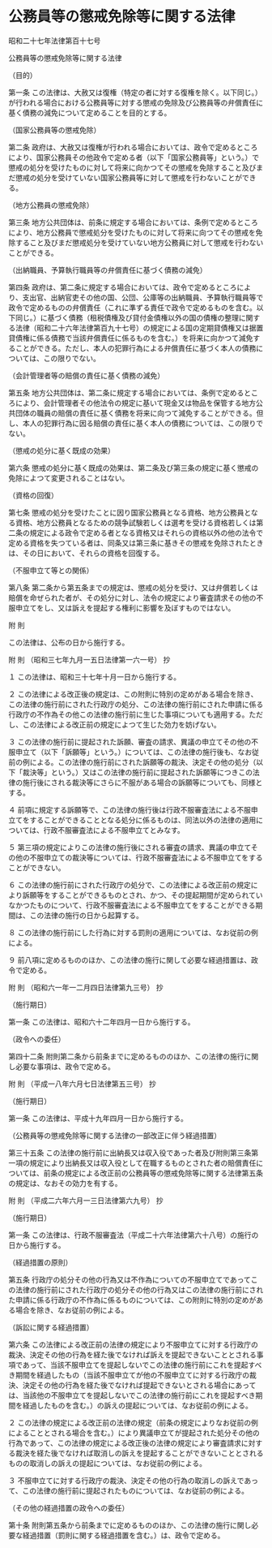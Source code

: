 # 公務員等の懲戒免除等に関する法律

昭和二十七年法律第百十七号

公務員等の懲戒免除等に関する法律

（目的）

第一条 この法律は、大赦又は復権（特定の者に対する復権を除く。以下同じ。）が行われる場合における公務員等に対する懲戒の免除及び公務員等の弁償責任に基く債務の減免について定めることを目的とする。

（国家公務員等の懲戒免除）

第二条 政府は、大赦又は復権が行われる場合においては、政令で定めるところにより、国家公務員その他政令で定める者（以下「国家公務員等」という。）で懲戒の処分を受けたものに対して将来に向かつてその懲戒を免除すること及びまだ懲戒の処分を受けていない国家公務員等に対して懲戒を行わないことができる。

（地方公務員の懲戒免除）

第三条 地方公共団体は、前条に規定する場合においては、条例で定めるところにより、地方公務員で懲戒処分を受けたものに対して将来に向つてその懲戒を免除すること及びまだ懲戒処分を受けていない地方公務員に対して懲戒を行わないことができる。

（出納職員、予算執行職員等の弁償責任に基づく債務の減免）

第四条 政府は、第二条に規定する場合においては、政令で定めるところにより、支出官、出納官吏その他の国、公団、公庫等の出納職員、予算執行職員等で政令で定めるものの弁償責任（これに準ずる責任で政令で定めるものを含む。以下同じ。）に基づく債務（租税債権及び貸付金債権以外の国の債権の整理に関する法律（昭和二十六年法律第百九十七号）の規定による国の定期貸債権又は据置貸債権に係る債務で当該弁償責任に係るものを含む。）を将来に向かつて減免することができる。ただし、本人の犯罪行為による弁償責任に基づく本人の債務については、この限りでない。

（会計管理者等の賠償の責任に基く債務の減免）

第五条 地方公共団体は、第二条に規定する場合においては、条例で定めるところにより、会計管理者その他法令の規定に基いて現金又は物品を保管する地方公共団体の職員の賠償の責任に基く債務を将来に向つて減免することができる。但し、本人の犯罪行為に因る賠償の責任に基く本人の債務については、この限りでない。

（懲戒の処分に基く既成の効果）

第六条 懲戒の処分に基く既成の効果は、第二条及び第三条の規定に基く懲戒の免除によつて変更されることはない。

（資格の回復）

第七条 懲戒の処分を受けたことに因り国家公務員となる資格、地方公務員となる資格、地方公務員となるための競争試験若しくは選考を受ける資格若しくは第二条の規定による政令で定める者となる資格又はそれらの資格以外の他の法令で定める資格を失つている者は、同条又は第三条に基きその懲戒を免除されたときは、その日において、それらの資格を回復する。

（不服申立て等との関係）

第八条 第二条から第五条までの規定は、懲戒の処分を受け、又は弁償若しくは賠償を命ぜられた者が、その処分に対し、法令の規定により審査請求その他の不服申立てをし、又は訴えを提起する権利に影響を及ぼすものではない。

附 則

この法律は、公布の日から施行する。

附 則 （昭和三七年九月一五日法律第一六一号） 抄

１ この法律は、昭和三十七年十月一日から施行する。

２ この法律による改正後の規定は、この附則に特別の定めがある場合を除き、この法律の施行前にされた行政庁の処分、この法律の施行前にされた申請に係る行政庁の不作為その他この法律の施行前に生じた事項についても適用する。ただし、この法律による改正前の規定によつて生じた効力を妨げない。

３ この法律の施行前に提起された訴願、審査の請求、異議の申立てその他の不服申立て（以下「訴願等」という。）については、この法律の施行後も、なお従前の例による。この法律の施行前にされた訴願等の裁決、決定その他の処分（以下「裁決等」という。）又はこの法律の施行前に提起された訴願等につきこの法律の施行後にされる裁決等にさらに不服がある場合の訴願等についても、同様とする。

４ 前項に規定する訴願等で、この法律の施行後は行政不服審査法による不服申立てをすることができることとなる処分に係るものは、同法以外の法律の適用については、行政不服審査法による不服申立てとみなす。

５ 第三項の規定によりこの法律の施行後にされる審査の請求、異議の申立てその他の不服申立ての裁決等については、行政不服審査法による不服申立てをすることができない。

６ この法律の施行前にされた行政庁の処分で、この法律による改正前の規定により訴願等をすることができるものとされ、かつ、その提起期間が定められていなかつたものについて、行政不服審査法による不服申立てをすることができる期間は、この法律の施行の日から起算する。

８ この法律の施行前にした行為に対する罰則の適用については、なお従前の例による。

９ 前八項に定めるもののほか、この法律の施行に関して必要な経過措置は、政令で定める。

附 則 （昭和六一年一二月四日法律第九三号） 抄

（施行期日）

第一条 この法律は、昭和六十二年四月一日から施行する。

（政令への委任）

第四十二条 附則第二条から前条までに定めるもののほか、この法律の施行に関し必要な事項は、政令で定める。

附 則 （平成一八年六月七日法律第五三号） 抄

（施行期日）

第一条 この法律は、平成十九年四月一日から施行する。

（公務員等の懲戒免除等に関する法律の一部改正に伴う経過措置）

第三十五条 この法律の施行前に出納長又は収入役であった者及び附則第三条第一項の規定により出納長又は収入役として在職するものとされた者の賠償責任については、前条の規定による改正前の公務員等の懲戒免除等に関する法律第五条の規定は、なおその効力を有する。

附 則 （平成二六年六月一三日法律第六九号） 抄

（施行期日）

第一条 この法律は、行政不服審査法（平成二十六年法律第六十八号）の施行の日から施行する。

（経過措置の原則）

第五条 行政庁の処分その他の行為又は不作為についての不服申立てであってこの法律の施行前にされた行政庁の処分その他の行為又はこの法律の施行前にされた申請に係る行政庁の不作為に係るものについては、この附則に特別の定めがある場合を除き、なお従前の例による。

（訴訟に関する経過措置）

第六条 この法律による改正前の法律の規定により不服申立てに対する行政庁の裁決、決定その他の行為を経た後でなければ訴えを提起できないこととされる事項であって、当該不服申立てを提起しないでこの法律の施行前にこれを提起すべき期間を経過したもの（当該不服申立てが他の不服申立てに対する行政庁の裁決、決定その他の行為を経た後でなければ提起できないとされる場合にあっては、当該他の不服申立てを提起しないでこの法律の施行前にこれを提起すべき期間を経過したものを含む。）の訴えの提起については、なお従前の例による。

２ この法律の規定による改正前の法律の規定（前条の規定によりなお従前の例によることとされる場合を含む。）により異議申立てが提起された処分その他の行為であって、この法律の規定による改正後の法律の規定により審査請求に対する裁決を経た後でなければ取消しの訴えを提起することができないこととされるものの取消しの訴えの提起については、なお従前の例による。

３ 不服申立てに対する行政庁の裁決、決定その他の行為の取消しの訴えであって、この法律の施行前に提起されたものについては、なお従前の例による。

（その他の経過措置の政令への委任）

第十条 附則第五条から前条までに定めるもののほか、この法律の施行に関し必要な経過措置（罰則に関する経過措置を含む。）は、政令で定める。
